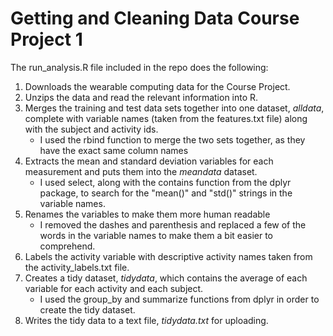 # Getting and Cleaning Data Course Project 1

The run_analysis.R file included in the repo does the following:

1. Downloads the wearable computing data for the Course Project.
2. Unzips the data and read the relevant information into R.
3. Merges the training and test data sets together into one dataset, *alldata*, complete with variable names (taken from the features.txt file) along with the subject and activity ids.
    - I used the rbind function to merge the two sets together, as they have the exact same column names
4. Extracts the mean and standard deviation variables for each measurement and puts them into the *meandata* dataset.
    - I used select, along with the contains function from the dplyr package, to search for the "mean()" and "std()" strings in the variable names.
5. Renames the variables to make them more human readable
    - I removed the dashes and parenthesis and replaced a few of the words in the variable names to make them a bit easier to comprehend.
5. Labels the activity variable with descriptive activity names taken from the activity_labels.txt file.
6. Creates a tidy dataset, *tidydata*, which contains the average of each variable for each activity and each subject.
    - I used the group_by and summarize functions from dplyr in order to create the tidy dataset.
7. Writes the tidy data to a text file, *tidydata.txt* for uploading.


